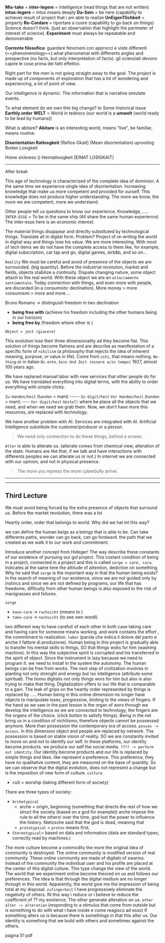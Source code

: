 **Mis-take** = 
**inter-legere** = intelligence (read things that are not written)
**intus-legere** = intus means deeply
**Da-Sein** = be here (capability to achieve) result of project that i am able to realize
**UnEigenTlichkeit** = property
**Re-Cordare** = riportare a cuore (capability to go back on things)
Science doesn't think. (just an observation that highlight the perimeter of interest of science). 
**Experiment** must always be repeatable and demonstrable

**Corrente filosofica**: guardare fenomeni con approcci e viste differenti (==phenomenology==).what phenomenal with differents angles and prespective (no facts, but only interpretation of facts). gli scienziati devono capire le cose prima dei fatti effettivi.

Right part for the men is not going straight away to the goal. The project is made up of components of exploration that has a lot of wondering and experiencing, a lot of point of view. 

Our intelligence is dynamic. The information that is narrative simulate events.

To what element do we own this big change?  to Some historical issue 
**Earthly order**
**WELT** = World in tedesco (our world is a **umwelt** (world ready to be lead by humans))

What is abitare? **Abitare** is an interesting world, means "live", be familiar, means routine. 

**Disorientation Ratlosgkeit** [Raflos-Gkait] (Mean disorientation)
uprooting 
Boden Losigkeit

Home sickness ()
Heimatlosigkeit [EIMAT LOSIGKAIT] 



---- 
After break

This age of technology is characterized of the complete idea of dominion.
A the same time we experience single idea of disorientation. 
Increasing knowledge that make us more competent and provided for ourself.
This knowledge does not produce higher understanding. The more we know, the more we are competent, more we understand. 

Other people tell us questions to know our experience, Knowledge, .....
`INTER-ESSE` = To be in the same ship (All share the same human experience)
The inter-esse here is an economic interest.

The material things disappear and direclty substituted by technological things.
Translate all in digital form. Problem? Project of re-writing the world in digital way and things lose his value. We are more interesting. With most of tech items we do not have the complete access to them like, for example, digital subscription, car tap and go, digital games, airb&b, and so on...

`Reality` 
We must be careful and avoid of presence of the objects we are surrounded. (big quantity). Before the industrial revolution, market and fields, objects stabilize a continuity. Dispate changing nature, some object attach to the real world.
With these object we are an `attaccamento sentimentale`. 
Today connection with things, and even more with people, are discarded (in a consumistic declination). More money > more consumismi > more and more....

Bruno Romano $\to$ distinguish freedom in two declination
- **being free with** (achieve his freedom including the other humans being in our  horizon)
- **being free by** (freedom where other is )

`Object = ject (giacere)`

This evolution lose their three dimensionality ad they become flat. This solution of things become flatness and are describe as manifestation of a specific form of `nihilism` (a philosophy that rejects the idea of inherent meaning, purpose, or value in life). Come from `nihi`, that means nothing. `No-thing` or in italian `Ni-ente`.
`Sein Und Zeit (essere a/in tempo)` 1927, almost 100 years ago.

We have replaced manual labor with new services that other people do for us. We have translated everything into digital terms, with the ability to order everything with simple clicks.

`Zu-Handen/heit` (`handen` = mani) ----- `Zu-digit/heit` 
`Vor Handen/heit` (`handen` = mani) ---- `Vor digit/heit`
`Gestell` where be place all the objects that we need, and when we need we grab them.
Now, we don't have more this resources, are replaced with technology.

We have another problem with AI. Services are integrated with AI. Artificial Intelligence substitute the customer/producer or a person.  

>We need only connection to do these things, behind a screen.

`Alter` is able to alterate us. (alterate comes from chemical view, alteration of the state. Humans are like that, if we talk and have interactions with differents peoples we can alterate us or not.) In internet we are connected with our opinion, and not in physical presence.

>The more you repress the more cyberbully arrive.

----
---- 
## Third Lecture

We must avoid being forced by the extra presence of objects that surround us. 
Before the market revolution, there was a lot 

Heartly order, order that belongs to world. Why did we hat int this way?

we can define the human beigs as a beings that is able to be. Can take differents paths, wonder can go back, can go fordward. the path that we created as we walk it to our work and commitment. 

Introduce another concept from Hideger!
The way describe these constants of our existence of pursuing our gol project. This costant condition of being in a project, connected in a project and this is called `sorge = care, cura`. Indicates at the same time the attitude of attention, dediction on something. 
Why he said that `sorge` is the important way in that the human being exists? 
In the search of meaning of our existence, since  we are not guided only by instincs and since we are not defined by programs, our life that has freedome, difficulty from other human beings is also exposed  to the risk of manigrasses and fsilures.

`sorge`
- `have-care` $\to$ `ruchsicht` (means to )
- `take-care` $\to$ `nachsicht` (to see own wordl)

two different way to have carefull of each other
In both case taking care and having care for someone means working. and work contains the effort , the commitment to realization. `labor` (parola che indica il dolore del parto e anche il fattore di produzione).
 Human being in this project is gradually able to transfer his mental skills to things, SO that things woks for him (washing machine). In this way the subjective spirit is corrupted and his transferred in the spirit of object. Since the instrument is lazy because we need to program it. we need to install in the system the autonomy. The human beings can be free from works. The next step of civilization involves in planting not only strenght and energy but lso intelligence (attribute some spiritual). The homo digitalis not only things wors for him but also is also trying to make that thing. DIgitalization offers to our life that is comparable to a gain.  The leak of grips on the heartly order represented by things is replaced by .....
 Human being in this online dimension no longer have objects to manipulate loses, progressive, limiting to the views of fingers. If the hand as we saw in the past lesson is the organ of wors through we develop the intelligence as we are connected to technology, the fingers are the organs of the choice. (click button to satisfy things). Being in the net bring us in a condition of nichilismo, therefore objects cannot be possessed anymore. More than possession the contemporary era of access. `posses -> access`.
In this dimension object and people are replaced by network. The possession is based on stable vision of reality. SO we are constantly invited to move on and not to identify our self. In these platforms, our identity become products. we produce our self the social media.
`???? -> perform out identity`. Our identity become products and our life is replaced by simple things and likes. like represent a preference. This preference, they have no qualitative content, they are measured on the base of quantity. So we can observe that the digital evolution, does not represent a change but is the imposition of new form of culture.
`culture` 
- cult = worship (taking different form of society)

There are three types of society:
- `Archetypical` 
	- arche = origin, beginning (something that directs the rest of how we struct the society (based on a god for example))  arche impose the rule to all the others! over the time, god lost the power to influence the history. Nietzsche said that the god is dead, meaning that 
	- `prototypical` = `protos` means first. 
- `Stereotypical`= based on data and information (data are standard types, correclty read by machines.)

The more culture become a commodity the more the original idea of community is destroyed. The online community is modified version of real community. These online community are made of digitals of swarms. Instead of the community the individual user and his profile are placed at the center of this digital culture. This type change the view of the world. The world that we experiment online become theored on us and follows our preferences. The idea is that through the digital medium are no longer through in this world. Apparently, the world give me the impression of being total at my disposal.
`zufingerheit`
I have progressively eliminate the negativity of others. IN this way i reduce or i believe to reduce the coefficient of ??  my existence. The other generate alteration on us.
`other `
`alter -> alteration` (responding to a stimulus that come from outside but is something to do with what i have inside e come reagisco ad esso) If something alters us is because there is somethings in that this alter us. Our identity is something that we build with others and sometimes against the others. 

pagina 51 pdf



